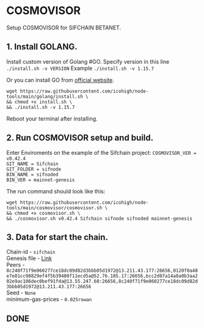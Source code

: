 # COSMOVISOR
Setup COSMOVISOR for SIFCHAIN BETANET.

## 1. Install GOLANG.
Install custom version of Golang #GO. 
Specify version in this line `./install.sh -v VERSION`
Example `./install.sh -v 1.15.7`

Or you can install GO from [official website](https://golang.org/doc/install).
```
wget https://raw.githubusercontent.com/icohigh/node-tools/main/golang/install.sh \
&& chmod +x install.sh \
&& ./install.sh -v 1.15.7
```
Reboot your terminal after installing.

## 2. Run COSMOVISOR setup and build.
Enter Enviroments on the example of the Sifchain project:
`COSMOVISOR_VER = v0.42.4`  
`GIT_NAME = Sifchain`  
`GIT_FOLDER = sifnode`  
`BIN_NAME = sifnoded`  
`BIN_VER = mainnet-genesis`

The run command should look like this:
```
wget https://raw.githubusercontent.com/icohigh/node-tools/main/cosmovisor/cosmovisor.sh \
&& chmod +x cosmovisor.sh \
&& ./cosmovisor.sh v0.42.4 Sifchain sifnode sifnoded mainnet-genesis
```

## 3. Data for start the chain. 
Chain-id - `sifchain`  
Genesis file - [Link](https://raw.githubusercontent.com/icohigh/node-tools/main/cosmovisor/sifchain/genesis.json)  
Peers - `8c240f71f9e060277ce18dc09d82d3bbb05d1972@13.211.43.177:26656,0120f0a48e7e81cc98829ef4f5b39480f11ecd5a@52.76.185.17:26656,bcc2d07a14a8a0b3aa202e9ac106dec0bef91fda@13.55.247.60:26656,8c240f71f9e060277ce18dc09d82d3bbb05d1972@13.211.43.177:26656`  
Seed - `None`  
minimum-gas-prices - `0.025rowan`  

## DONE